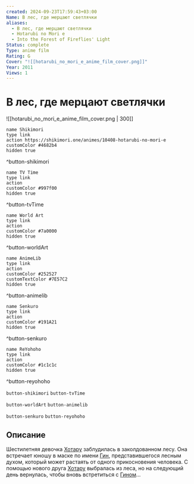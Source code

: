 ```yaml
---
created: 2024-09-23T17:59:43+03:00
Name: В лес, где мерцают светлячки
aliases:
  - В лес, где мерцают светлячки
  - Hotarubi no Mori e
  - Into the Forest of Fireflies' Light
Status: complete
Type: anime film
Rating: G
Cover: "![[hotarubi_no_mori_e_anime_film_cover.png]]"
Year: 2011
Views: 1
---
```


# В лес, где мерцают светлячки

![[hotarubi_no_mori_e_anime_film_cover.png | 300]]

```button
name Shikimori
type link
action https://shikimori.one/animes/10408-hotarubi-no-mori-e
customColor #4682b4
hidden true
```
^button-shikimori

```button
name TV Time
type link
action 
customColor #997f00
hidden true
```
^button-tvTime

```button
name World Art
type link
action 
customColor #7a0000
hidden true
```
^button-worldArt

```button
name AnimeLib
type link
action 
customColor #252527
customTextColor #7E57C2
hidden true
```
^button-animelib

```button
name Senkuro
type link
action 
customColor #191A21
hidden true
```
^button-senkuro

```button
name ReYohoho
type link
action 
customColor #1c1c1c
hidden true
```
^button-reyohoho



`button-shikimori` `button-tvTime`

`button-worldArt` `button-animelib`

`button-senkuro` `button-reyohoho`

## Описание

Шестилетняя девочка [Хотару](https://shikimori.one/characters/41371-hotaru-takegawa) заблудилась в заколдованном лесу. Она встречает юношу в маске по имени [Гин](https://shikimori.one/characters/41311-gin), представившегося лесным духом, который может растаять от одного прикосновения человека. С помощью нового друга [Хотару](https://shikimori.one/characters/41371-hotaru-takegawa) выбралась из леса, но на следующий день вернулась, чтобы вновь встретиться с [Гином](https://shikimori.one/characters/41311-gin)...
